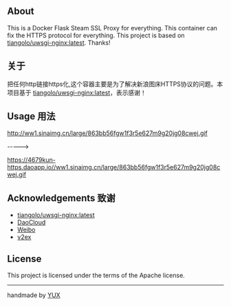 ## About
This is a Docker Flask Steam SSL Proxy for everything. This container can fix the HTTPS protocol for everything. This project is based on [tiangolo/uwsgi-nginx:latest](https://github.com/tiangolo/uwsgi-nginx-docker). Thanks!
## 关于
把任何http链接https化,这个容器主要是为了解决新浪图床HTTPS协议的问题。本项目基于 [tiangolo/uwsgi-nginx:latest](https://github.com/tiangolo/uwsgi-nginx-docker)，表示感谢！
## Usage 用法
http://ww1.sinaimg.cn/large/863bb56fgw1f3r5e627m9g20jg08cwej.gif

----->

https://4679kun-https.daoapp.io//ww1.sinaimg.cn/large/863bb56fgw1f3r5e627m9g20jg08cwej.gif

## Acknowledgements 致谢
- [tiangolo/uwsgi-nginx:latest](https://github.com/tiangolo/uwsgi-nginx-docker)
- [DaoCloud](https://www.daocloud.io)
- [Weibo](http://weibo.com)
- [v2ex](https://v2ex.com)
## License
This project is licensed under the terms of the Apache license.

****
handmade by [YUX](https://yux.io)
